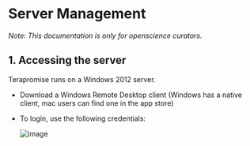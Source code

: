 # Server Management


*Note: This documentation is only for openscience curators.*

## 1. Accessing the server

Terapromise runs on a Windows 2012 server.
+ Download a Windows Remote Desktop client (Windows has a native client, mac users can find one in the app store)
+ To login, use the following credentials:

  ![image](https://cloud.githubusercontent.com/assets/1433964/15725680/fe11488c-281a-11e6-88a5-c0e55cbfb657.png)
